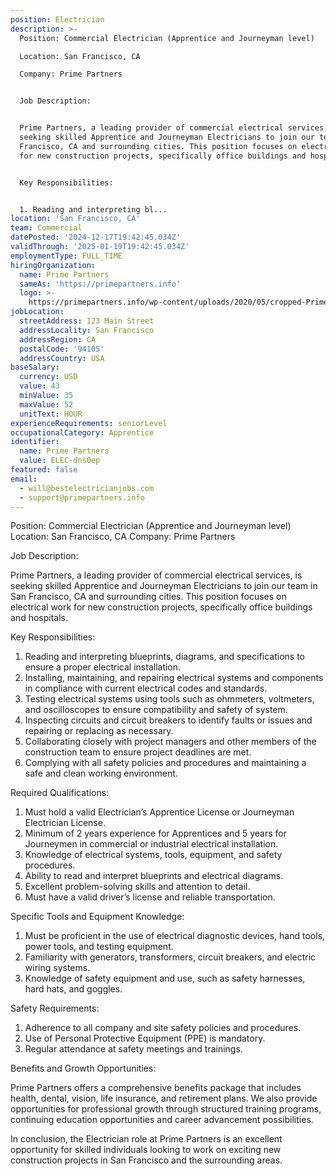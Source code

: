 ```yaml
---
position: Electrician
description: >-
  Position: Commercial Electrician (Apprentice and Journeyman level)

  Location: San Francisco, CA

  Company: Prime Partners


  Job Description:


  Prime Partners, a leading provider of commercial electrical services, is
  seeking skilled Apprentice and Journeyman Electricians to join our team in San
  Francisco, CA and surrounding cities. This position focuses on electrical work
  for new construction projects, specifically office buildings and hospitals. 


  Key Responsibilities:


  1. Reading and interpreting bl...
location: 'San Francisco, CA'
team: Commercial
datePosted: '2024-12-17T19:42:45.034Z'
validThrough: '2025-01-19T19:42:45.034Z'
employmentType: FULL_TIME
hiringOrganization:
  name: Prime Partners
  sameAs: 'https://primepartners.info'
  logo: >-
    https://primepartners.info/wp-content/uploads/2020/05/cropped-Prime-Partners-Logo-NO-BG-1-1.png
jobLocation:
  streetAddress: 123 Main Street
  addressLocality: San Francisco
  addressRegion: CA
  postalCode: '94105'
  addressCountry: USA
baseSalary:
  currency: USD
  value: 43
  minValue: 35
  maxValue: 52
  unitText: HOUR
experienceRequirements: seniorLevel
occupationalCategory: Apprentice
identifier:
  name: Prime Partners
  value: ELEC-dns0ep
featured: false
email:
  - will@bestelectricianjobs.com
  - support@primepartners.info
---
```




Position: Commercial Electrician (Apprentice and Journeyman level)
Location: San Francisco, CA
Company: Prime Partners

Job Description:

Prime Partners, a leading provider of commercial electrical services, is seeking skilled Apprentice and Journeyman Electricians to join our team in San Francisco, CA and surrounding cities. This position focuses on electrical work for new construction projects, specifically office buildings and hospitals. 

Key Responsibilities:

1. Reading and interpreting blueprints, diagrams, and specifications to ensure a proper electrical installation.
2. Installing, maintaining, and repairing electrical systems and components in compliance with current electrical codes and standards.
3. Testing electrical systems using tools such as ohmmeters, voltmeters, and oscilloscopes to ensure compatibility and safety of system.
4. Inspecting circuits and circuit breakers to identify faults or issues and repairing or replacing as necessary.
5. Collaborating closely with project managers and other members of the construction team to ensure project deadlines are met.
6. Complying with all safety policies and procedures and maintaining a safe and clean working environment.

Required Qualifications:

1. Must hold a valid Electrician’s Apprentice License or Journeyman Electrician License.
2. Minimum of 2 years experience for Apprentices and 5 years for Journeymen in commercial or industrial electrical installation.
3. Knowledge of electrical systems, tools, equipment, and safety procedures.
4. Ability to read and interpret blueprints and electrical diagrams.
5. Excellent problem-solving skills and attention to detail.
6. Must have a valid driver’s license and reliable transportation.

Specific Tools and Equipment Knowledge:

1. Must be proficient in the use of electrical diagnostic devices, hand tools, power tools, and testing equipment.
2. Familiarity with generators, transformers, circuit breakers, and electric wiring systems.
3. Knowledge of safety equipment and use, such as safety harnesses, hard hats, and goggles.

Safety Requirements:

1. Adherence to all company and site safety policies and procedures.
2. Use of Personal Protective Equipment (PPE) is mandatory.
3. Regular attendance at safety meetings and trainings.

Benefits and Growth Opportunities:

Prime Partners offers a comprehensive benefits package that includes health, dental, vision, life insurance, and retirement plans. We also provide opportunities for professional growth through structured training programs, continuing education opportunities and career advancement possibilities.

In conclusion, the Electrician role at Prime Partners is an excellent opportunity for skilled individuals looking to work on exciting new construction projects in San Francisco and the surrounding areas.
